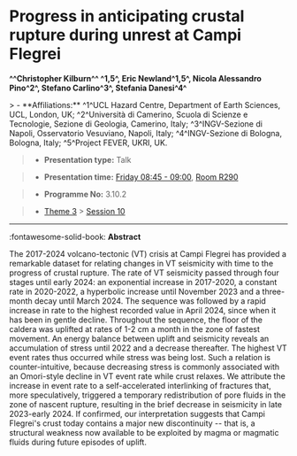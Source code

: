 # Progress in anticipating crustal rupture during unrest at Campi Flegrei

**^^Christopher Kilburn^^ ^1,5^, Eric Newland^1,5^, Nicola Alessandro Pino^2^, Stefano Carlino^3^, Stefania Danesi^4^**

<!-- more -->> - **Affiliations:** ^1^UCL Hazard Centre, Department of Earth Sciences, UCL, London, UK; ^2^Università di Camerino, Scuola di Scienze e Tecnologie, Sezione di Geologia, Camerino, Italy; ^3^INGV-Sezione di Napoli, Osservatorio Vesuviano, Napoli, Italy; ^4^INGV-Sezione di Bologna, Bologna, Italy; ^5^Project FEVER, UKRI, UK.

> - **Presentation type:** Talk

> - **Presentation time:** [Friday 08:45 - 09:00](../sessions_comparison.md#__tabbed_4_4), [Room R290](../maps_venue.md#__tabbed_1_1)

> - **Programme No:** 3.10.2

> - [Theme 3](../theme3.md) > [Session 10](../sessions/session-3-10.md)

--- 

:fontawesome-solid-book: **Abstract**

The 2017-2024 volcano-tectonic (VT) crisis at Campi Flegrei has provided a remarkable dataset for relating changes in VT seismicity with time to the progress of crustal rupture. The rate of VT seismicity passed through four stages until early 2024: an exponential increase in 2017-2020, a constant rate in 2020-2022, a hyperbolic increase until November 2023 and a three-month decay until March 2024. The sequence was followed by a rapid increase in rate to the highest recorded value in April 2024, since when it has been in gentle decline. Throughout the sequence, the floor of the caldera was uplifted at rates of 1-2 cm a month in the zone of fastest movement.
An energy balance between uplift and seismicity reveals an accumulation of stress until 2022 and a decrease thereafter. The highest VT event rates thus occurred while stress was being lost. Such a relation is counter-intuitive, because decreasing stress is commonly associated with an Omori-style decline in VT event rate while crust relaxes. We attribute the increase in event rate to a self-accelerated interlinking of fractures that, more speculatively, triggered a temporary redistribution of pore fluids in the zone of nascent rupture, resulting in the brief decrease in seismicity in late 2023-early 2024. If confirmed, our interpretation suggests that Campi Flegrei's crust today contains a major new discontinuity -- that is, a structural weakness now available to be exploited by magma or magmatic fluids during future episodes of uplift.

